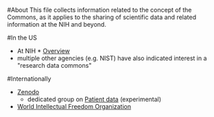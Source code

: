 #About
This file collects information related to the concept of the Commons, as it applies to the sharing of scientific data and related information at the NIH and beyond.

#In the US
* At NIH
      * [Overview](http://bd2k.nih.gov/commons.html)
* multiple other agencies (e.g. NIST) have also indicated interest in a "research data commons" 

#Internationally
* [Zenodo](https://zenodo.org/)
    * dedicated group on [Patient data](https://zenodo.org/collection/user-patient-data) (experimental)
* [World Intellectual Freedom Organization](https://d.wifo.org/t/shuttleworth-fellowship-application-open-draft/13)
